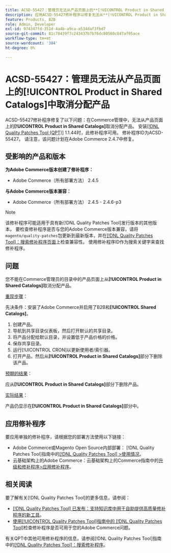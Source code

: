 ```yaml
---
title: ACSD-55427：管理员无法从产品页面上的**[!UICONTROL Product in Shared Catalogs]**中取消分配产品
description: 应用ACSD-55427修补程序以修复无法从**[!UICONTROL Product in Shared Catalogs]**中取消分配产品的Adobe Commerce问题。
feature: Products, B2B
role: Admin, Developer
exl-id: 974347fd-351d-4a4b-a9ca-a534daf3fbd7
source-git-commit: 81c78439f7c243437b7b76dc80560c847af95ace
workflow-type: tm+mt
source-wordcount: '384'
ht-degree: 0%

---
```


# ACSD-55427：管理员无法从产品页面上的&#x200B;**[!UICONTROL Product in Shared Catalogs]**&#x200B;中取消分配产品

ACSD-55427修补程序修复了以下问题：在Commerce管理中，无法从产品页面上的&#x200B;**[!UICONTROL Product in Shared Catalogs]**&#x200B;取消分配产品。 安装[[!DNL Quality Patches Tool (QPT)]](https://experienceleague.adobe.com/zh-hans/docs/commerce-knowledge-base/kb/announcements/commerce-announcements/magento-quality-patches-released-new-tool-to-self-serve-quality-patches) 1.1.44时，此修补程序可用。 修补程序ID为ACSD-55427。 请注意，该问题计划在Adobe Commerce 2.4.7中修复。

## 受影响的产品和版本

**为Adobe Commerce版本创建了修补程序：**

* Adobe Commerce（所有部署方法） 2.4.5

**与Adobe Commerce版本兼容：**

* Adobe Commerce（所有部署方法） 2.4.5 - 2.4.6-p3

>[!NOTE]
>
>该修补程序可能适用于具有新[!DNL Quality Patches Tool]发行版本的其他版本。 要检查修补程序是否与您的Adobe Commerce版本兼容，请将`magento/quality-patches`包更新到最新版本，并在[[!DNL Quality Patches Tool]：搜索修补程序页面](https://experienceleague.adobe.com/tools/commerce-quality-patches/index.html?lang=zh-Hans)上检查兼容性。 使用修补程序ID作为搜索关键字来查找修补程序。

## 问题

您不能在Commerce管理员的目录中的产品页面上从&#x200B;**[!UICONTROL Product in Shared Catalogs]**&#x200B;取消分配产品。

<u>重现步骤</u>：

先决条件：安装了Adobe Commerce并启用了B2B和&#x200B;**[!UICONTROL Shared Catalogs]**。
1. 创建产品。
1. 导航到共享目录仪表板，然后打开默认的共享目录。
1. 将产品分配给默认目录，并设置低于产品价格的价格。
1. 保存共享目录。
1. 运行[!UICONTROL CRON]以更新使用者/索引器。
1. 打开产品，然后从&#x200B;**[!UICONTROL Product in Shared Catalogs]**&#x200B;部分下删除该产品。

<u>预期的结果</u>：

应从&#x200B;**[!UICONTROL Product in Shared Catalogs]**&#x200B;部分下删除产品。

<u>实际结果</u>：

产品仍显示在&#x200B;**[!UICONTROL Product in Shared Catalogs]**&#x200B;部分中。

## 应用修补程序

要应用单独的修补程序，请根据您的部署方法使用以下链接：

* Adobe Commerce或Magento Open Source内部部署： [!DNL Quality Patches Tool]指南中的[[!DNL Quality Patches Tool] >使用情况](/help/tools/quality-patches-tool/usage.md)。
* 云基础架构上的Adobe Commerce：云基础架构上的Commerce指南中的[升级和修补程序>应用修补程序](https://experienceleague.adobe.com/docs/commerce-cloud-service/user-guide/develop/upgrade/apply-patches.html?lang=zh-Hans)。

## 相关阅读

要了解有关[!DNL Quality Patches Tool]的更多信息，请参阅：

* [[!DNL Quality Patches Tool] 已发布：支持知识库中用于自助提供高质量修补程序的新工具](https://experienceleague.adobe.com/zh-hans/docs/commerce-knowledge-base/kb/announcements/commerce-announcements/magento-quality-patches-released-new-tool-to-self-serve-quality-patches)。
* [使用[!UICONTROL Quality Patches Tool]指南中的 [!DNL Quality Patches Tool]](/help/tools/quality-patches-tool/patches-available-in-qpt/check-patch-for-magento-issue-with-magento-quality-patches.md)检查修补程序是否可用于您的Adobe Commerce问题。


有关QPT中其他可用修补程序的信息，请参阅[!DNL Quality Patches Tool]指南中的[[!DNL Quality Patches Tool]：搜索修补程序](https://experienceleague.adobe.com/tools/commerce-quality-patches/index.html?lang=zh-Hans)。
